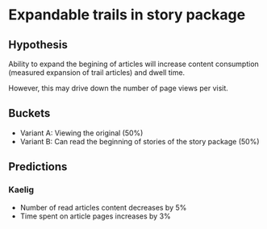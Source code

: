 # Expandable trails in story package

## Hypothesis

Ability to expand the begining of articles will increase content consumption (measured expansion of trail articles) and dwell time.

However, this may drive down the number of page views per visit.

## Buckets

- Variant A: Viewing the original (50%)
- Variant B: Can read the beginning of stories of the story package (50%)

## Predictions

### Kaelig

- Number of read articles content decreases by 5%
- Time spent on article pages increases by 3%